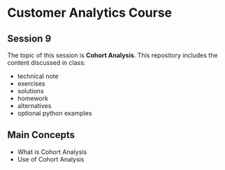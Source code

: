 # Customer Analytics Course

## Session 9

The topic of this session is **Cohort Analysis**. This repository includes the content discussed in class:

  - technical note
  - exercises
  - solutions
  - homework
  - alternatives
  - optional python examples

## Main Concepts

  - What is Cohort Analysis
  - Use of Cohort Analysis
